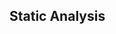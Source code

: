 <div id="title">

## Static Analysis
</div>

<div id="body">

<include src="what/container-inParent-asPanel.md" boilerplate />

</div>